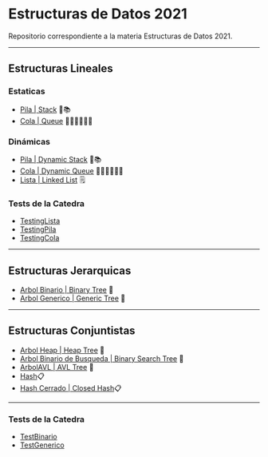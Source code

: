 # Estructuras de Datos 2021
Repositorio correspondiente a la materia Estructuras de Datos 2021.
***
## Estructuras Lineales
### Estaticas
- [Pila | Stack](https://github.com/mateoValdesolo/Edat-2021/blob/main/src/lineales/estaticas/Pila.java) 🔋📚
- [Cola | Queue](https://github.com/mateoValdesolo/Edat-2021/blob/main/src/lineales/estaticas/Cola.java) 🚶‍♂️🚶‍♂️️🚶‍♂️
### Dinámicas
- [Pila | Dynamic Stack](https://github.com/mateoValdesolo/Edat-2021/blob/main/src/lineales/dinamicas/Pila.java) 🔋📚
- [Cola | Dynamic Queue](https://github.com/mateoValdesolo/Edat-2021/blob/main/src/lineales/dinamicas/Cola.java) 🚶‍♂️🚶‍♂️️🚶‍♂️
- [Lista | Linked List](https://github.com/mateoValdesolo/Edat-2021/blob/main/src/lineales/dinamicas/Lista.java) 🗒
### Tests de la Catedra
- [TestingLista](https://github.com/mateoValdesolo/Edat-2021/blob/main/src/lineales/dinamicas/TestingLista.java)
- [TestingPila](https://github.com/mateoValdesolo/Edat-2021/blob/main/src/lineales/dinamicas/TestingPila.java)
- [TestingCola](https://github.com/mateoValdesolo/Edat-2021/blob/main/src/lineales/dinamicas/TestingCola.java)

***
## Estructuras Jerarquicas
- [Arbol Binario | Binary Tree](https://github.com/mateoValdesolo/Edat-2021/blob/main/src/jerarquicas/ArbolBin.java) 🌳
- [Arbol Generico | Generic Tree](https://github.com/mateoValdesolo/Edat-2021/blob/main/src/jerarquicas/ArbolGen.java) 🌳
***
## Estructuras Conjuntistas
- [Arbol Heap | Heap Tree](https://github.com/mateoValdesolo/Edat-2021/blob/main/src/conjuntistas/ArbolHeap.java) 🌳
- [Arbol Binario de Busqueda | Binary Search Tree](https://github.com/mateoValdesolo/Edat-2021/blob/main/src/conjuntistas/dinamicas/ArbolBB.java) 🌳
- [ArbolAVL | AVL Tree](https://github.com/mateoValdesolo/Edat-2021/blob/main/src/conjuntistas/dinamicas/ArbolAVL.java) 🌳
- [Hash](https://github.com/mateoValdesolo/Edat-2021/blob/main/src/conjuntistas/dinamicas/TablaHash.java)📋
- [Hash Cerrado | Closed Hash](https://github.com/mateoValdesolo/Edat-2021/blob/main/src/conjuntistas/TablaHash.java)📋
***
### Tests de la Catedra
- [TestBinario](https://github.com/mateoValdesolo/Edat-2021/blob/main/src/jerarquicas/TestBinario.java)
- [TestGenerico](https://github.com/mateoValdesolo/Edat-2021/blob/main/src/jerarquicas/TestGenerico.java)
